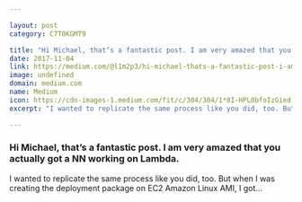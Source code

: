 ```yaml
---

layout: post
category: C7T0KGMT9

title: "Hi Michael, that’s a fantastic post. I am very amazed that you actually got a NN working on Lambda."
date: 2017-11-04
link: https://medium.com/@l1m2p3/hi-michael-thats-a-fantastic-post-i-am-very-amazed-that-you-actually-got-a-nn-working-on-lambda-71aca138bce?source=rss------machine_learning-5
image: undefined
domain: medium.com
name: Medium
icon: https://cdn-images-1.medium.com/fit/c/304/304/1*8I-HPL0bfoIzGied-dzOvA.png
excerpt: "I wanted to replicate the same process like you did, too. But when I was creating the deployment package on EC2 Amazon Linux AMI, I got…"

---
```


### Hi Michael, that’s a fantastic post. I am very amazed that you actually got a NN working on Lambda.

I wanted to replicate the same process like you did, too. But when I was creating the deployment package on EC2 Amazon Linux AMI, I got…
